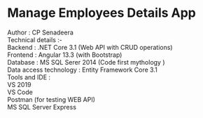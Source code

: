 # Manage Employees Details App
Author : CP Senadeera <br>
Technical details :- <br>
Backend : .NET Core 3.1 (Web API with CRUD operations) <br>
Frontend : Angular 13.3 (with Bootstrap) <br>
Database : MS  SQL Serer 2014 (Code first mythology ) <br>
Data access technology : Entity Framework Core 3.1 <br>
Tools and IDE : <br>
VS 2019 <br>
VS Code <br>
Postman (for testing WEB API) <br>
MS SQL Server Express


